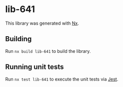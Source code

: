 # lib-641

This library was generated with [Nx](https://nx.dev).

## Building

Run `nx build lib-641` to build the library.

## Running unit tests

Run `nx test lib-641` to execute the unit tests via [Jest](https://jestjs.io).
